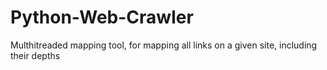 # Python-Web-Crawler
Multhitreaded mapping tool, for mapping all links on a given site, including their depths
